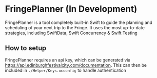 # FringePlanner (In Development)

FringePlanner is a tool completely built-in Swift to guide the planning and scheduling of your next trip to the Fringe. It uses the most up-to-date strategies, including SwiftData, Swift Concurrency & Swift Testing

## How to setup

FringePlanner requires an api key, which can be generated via https://api.edinburghfestivalcity.com/documentation. This can then be included in `./Helper/Keys.xcconfig` to handle authentication
